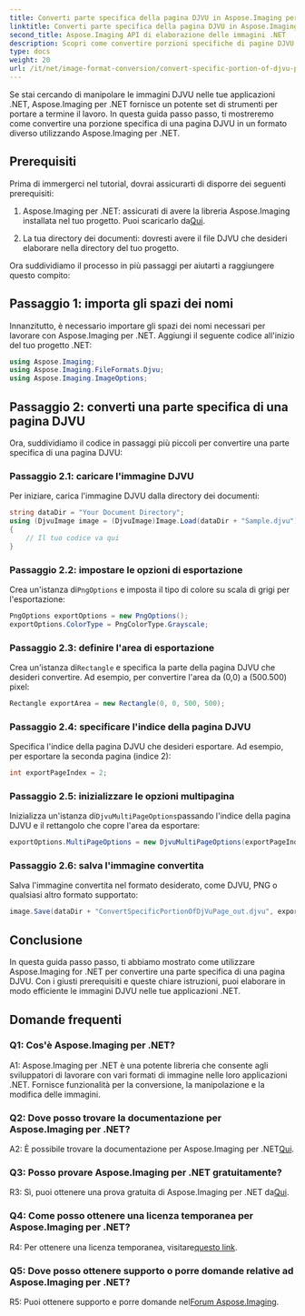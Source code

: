 ```yaml
---
title: Converti parte specifica della pagina DJVU in Aspose.Imaging per .NET
linktitle: Converti parte specifica della pagina DJVU in Aspose.Imaging per .NET
second_title: Aspose.Imaging API di elaborazione delle immagini .NET
description: Scopri come convertire porzioni specifiche di pagine DJVU utilizzando Aspose.Imaging per .NET. Segui la nostra guida passo passo.
type: docs
weight: 20
url: /it/net/image-format-conversion/convert-specific-portion-of-djvu-page/
---
```

Se stai cercando di manipolare le immagini DJVU nelle tue applicazioni .NET, Aspose.Imaging per .NET fornisce un potente set di strumenti per portare a termine il lavoro. In questa guida passo passo, ti mostreremo come convertire una porzione specifica di una pagina DJVU in un formato diverso utilizzando Aspose.Imaging per .NET.

## Prerequisiti

Prima di immergerci nel tutorial, dovrai assicurarti di disporre dei seguenti prerequisiti:

1.  Aspose.Imaging per .NET: assicurati di avere la libreria Aspose.Imaging installata nel tuo progetto. Puoi scaricarlo da[Qui](https://releases.aspose.com/imaging/net/).

2. La tua directory dei documenti: dovresti avere il file DJVU che desideri elaborare nella directory del tuo progetto.

Ora suddividiamo il processo in più passaggi per aiutarti a raggiungere questo compito:

## Passaggio 1: importa gli spazi dei nomi

Innanzitutto, è necessario importare gli spazi dei nomi necessari per lavorare con Aspose.Imaging per .NET. Aggiungi il seguente codice all'inizio del tuo progetto .NET:

```csharp
using Aspose.Imaging;
using Aspose.Imaging.FileFormats.Djvu;
using Aspose.Imaging.ImageOptions;
```

## Passaggio 2: converti una parte specifica di una pagina DJVU

Ora, suddividiamo il codice in passaggi più piccoli per convertire una parte specifica di una pagina DJVU:

### Passaggio 2.1: caricare l'immagine DJVU

Per iniziare, carica l'immagine DJVU dalla directory dei documenti:

```csharp
string dataDir = "Your Document Directory";
using (DjvuImage image = (DjvuImage)Image.Load(dataDir + "Sample.djvu"))
{
    // Il tuo codice va qui
}
```

### Passaggio 2.2: impostare le opzioni di esportazione

 Crea un'istanza di`PngOptions` e imposta il tipo di colore su scala di grigi per l'esportazione:

```csharp
PngOptions exportOptions = new PngOptions();
exportOptions.ColorType = PngColorType.Grayscale;
```

### Passaggio 2.3: definire l'area di esportazione

 Crea un'istanza di`Rectangle` e specifica la parte della pagina DJVU che desideri convertire. Ad esempio, per convertire l'area da (0,0) a (500.500) pixel:

```csharp
Rectangle exportArea = new Rectangle(0, 0, 500, 500);
```

### Passaggio 2.4: specificare l'indice della pagina DJVU

Specifica l'indice della pagina DJVU che desideri esportare. Ad esempio, per esportare la seconda pagina (indice 2):

```csharp
int exportPageIndex = 2;
```

### Passaggio 2.5: inizializzare le opzioni multipagina

 Inizializza un'istanza di`DjvuMultiPageOptions`passando l'indice della pagina DJVU e il rettangolo che copre l'area da esportare:

```csharp
exportOptions.MultiPageOptions = new DjvuMultiPageOptions(exportPageIndex, exportArea);
```

### Passaggio 2.6: salva l'immagine convertita

Salva l'immagine convertita nel formato desiderato, come DJVU, PNG o qualsiasi altro formato supportato:

```csharp
image.Save(dataDir + "ConvertSpecificPortionOfDjVuPage_out.djvu", exportOptions);
```

## Conclusione

In questa guida passo passo, ti abbiamo mostrato come utilizzare Aspose.Imaging for .NET per convertire una parte specifica di una pagina DJVU. Con i giusti prerequisiti e queste chiare istruzioni, puoi elaborare in modo efficiente le immagini DJVU nelle tue applicazioni .NET.

## Domande frequenti

### Q1: Cos'è Aspose.Imaging per .NET?

A1: Aspose.Imaging per .NET è una potente libreria che consente agli sviluppatori di lavorare con vari formati di immagine nelle loro applicazioni .NET. Fornisce funzionalità per la conversione, la manipolazione e la modifica delle immagini.

### Q2: Dove posso trovare la documentazione per Aspose.Imaging per .NET?

 A2: È possibile trovare la documentazione per Aspose.Imaging per .NET[Qui](https://reference.aspose.com/imaging/net/).

### Q3: Posso provare Aspose.Imaging per .NET gratuitamente?

 R3: Sì, puoi ottenere una prova gratuita di Aspose.Imaging per .NET da[Qui](https://releases.aspose.com/).

### Q4: Come posso ottenere una licenza temporanea per Aspose.Imaging per .NET?

 R4: Per ottenere una licenza temporanea, visitare[questo link](https://purchase.aspose.com/temporary-license/).

### Q5: Dove posso ottenere supporto o porre domande relative ad Aspose.Imaging per .NET?

 R5: Puoi ottenere supporto e porre domande nel[Forum Aspose.Imaging](https://forum.aspose.com/).